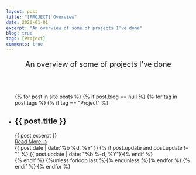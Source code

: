 ```yaml
---
layout: post
title: "[PROJECT] Overview"
date: 2020-01-01
excerpt: "An overview of some of projects I've done"
blog: true
tags: [Project]
comments: true
---
```


<p align="center" style = "font-size: 20px">
    An overview of some of projects I've done
</p> 
<br><br>
<ul class="overview-timeline">
    {% for post in site.posts %} 
        {% if post.blog == null %}
            {% for tag in post.tags %}
                {% if tag == "Project" %}
                    <li class="main-post">
                        <span></span>
                        <div>
                            <h2 class="title-of-post">{{ post.title }}</h2>
                            <div class = "line-of-post"></div>
                            <div class="des-of-post">{{ post.excerpt }}</div>
                            <a class ="read-more" href="{{ site.url }}{{ post.url }}">
                                <div> Read More  &rarr;</div>
                            </a>
                        </div>
                        <span class="number">
                            <span>{{ post.date | date:'%b %d, %Y' }}</span>
                            <span>{% if post.update and post.update != "" %} {{ post.update | date: "%b %-d, %Y"}}{% endif %}</span>
                        </span>
                    </li>
                {% endif %}
            {%unless forloop.last %}{% endunless %}{% endfor %}
        {% endif %}
    {% endfor %}
</ul>
